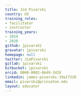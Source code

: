 ```yaml
---
title: Jim Pivarski
country: US
training_roles:
- facilitator
- instructor
training_years:
- 2019
- 2020
github: jpivarski
gravatar: jpivarski
homepage: null
twitter: JimPivarski
gitlab: jpivarski
bitbucket: jpivarski
orcid: 0000-0002-6649-343X
linkedin: james-pivarski-19a17310
email: pivarski@princeton.edu
layout: educator
---
```


<!-- Write something about yourself here (if you want)!
You can use Markdown syntax to style this page.
-->